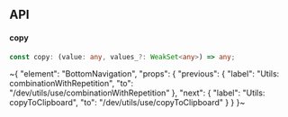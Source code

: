 

## API

#### copy

```ts
const copy: (value: any, values_?: WeakSet<any>) => any;
```


~{
  "element": "BottomNavigation",
  "props": {
    "previous": {
      "label": "Utils: combinationWithRepetition",
      "to": "/dev/utils/use/combinationWithRepetition"
    },
    "next": {
      "label": "Utils: copyToClipboard",
      "to": "/dev/utils/use/copyToClipboard"
    }
  }
}~
